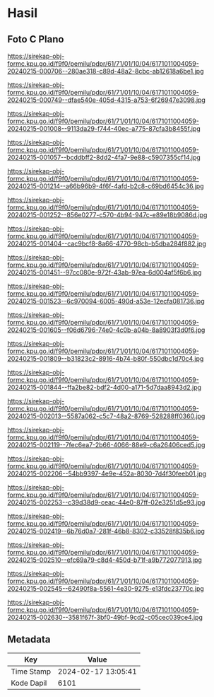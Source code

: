 # Hasil

## Foto C Plano

https://sirekap-obj-formc.kpu.go.id/f9f0/pemilu/pdpr/61/71/01/10/04/6171011004059-20240215-000706--280ae318-c89d-48a2-8cbc-ab12618a6be1.jpg

https://sirekap-obj-formc.kpu.go.id/f9f0/pemilu/pdpr/61/71/01/10/04/6171011004059-20240215-000749--dfae540e-405d-4315-a753-6f26947e3098.jpg

https://sirekap-obj-formc.kpu.go.id/f9f0/pemilu/pdpr/61/71/01/10/04/6171011004059-20240215-001008--9113da29-f744-40ec-a775-87cfa3b8455f.jpg

https://sirekap-obj-formc.kpu.go.id/f9f0/pemilu/pdpr/61/71/01/10/04/6171011004059-20240215-001057--bcddbff2-8dd2-4fa7-9e88-c5907355cf14.jpg

https://sirekap-obj-formc.kpu.go.id/f9f0/pemilu/pdpr/61/71/01/10/04/6171011004059-20240215-001214--a66b96b9-4f6f-4afd-b2c8-c69bd6454c36.jpg

https://sirekap-obj-formc.kpu.go.id/f9f0/pemilu/pdpr/61/71/01/10/04/6171011004059-20240215-001252--856e0277-c570-4b94-947c-e89e18b9086d.jpg

https://sirekap-obj-formc.kpu.go.id/f9f0/pemilu/pdpr/61/71/01/10/04/6171011004059-20240215-001404--cac9bcf8-8a66-4770-98cb-b5dba284f882.jpg

https://sirekap-obj-formc.kpu.go.id/f9f0/pemilu/pdpr/61/71/01/10/04/6171011004059-20240215-001451--97cc080e-972f-43ab-97ea-6d004af5f6b6.jpg

https://sirekap-obj-formc.kpu.go.id/f9f0/pemilu/pdpr/61/71/01/10/04/6171011004059-20240215-001523--6c970094-6005-490d-a53e-12ecfa081736.jpg

https://sirekap-obj-formc.kpu.go.id/f9f0/pemilu/pdpr/61/71/01/10/04/6171011004059-20240215-001605--f06d6796-74e0-4c0b-a04b-8a8903f3d0f6.jpg

https://sirekap-obj-formc.kpu.go.id/f9f0/pemilu/pdpr/61/71/01/10/04/6171011004059-20240215-001809--b31823c2-8916-4b74-b80f-550dbc1d70c4.jpg

https://sirekap-obj-formc.kpu.go.id/f9f0/pemilu/pdpr/61/71/01/10/04/6171011004059-20240215-001844--ffa2be82-bdf2-4d00-a171-5d7daa8943d2.jpg

https://sirekap-obj-formc.kpu.go.id/f9f0/pemilu/pdpr/61/71/01/10/04/6171011004059-20240215-002013--5587a062-c5c7-48a2-8769-528288ff0360.jpg

https://sirekap-obj-formc.kpu.go.id/f9f0/pemilu/pdpr/61/71/01/10/04/6171011004059-20240215-002119--7fec6ea7-2b66-4066-88e9-c6a26406ced5.jpg

https://sirekap-obj-formc.kpu.go.id/f9f0/pemilu/pdpr/61/71/01/10/04/6171011004059-20240215-002206--54bb9397-4e9e-452a-8030-7d4f30feeb01.jpg

https://sirekap-obj-formc.kpu.go.id/f9f0/pemilu/pdpr/61/71/01/10/04/6171011004059-20240215-002253--c39d38d9-ceac-44e0-87ff-02e3251d5e93.jpg

https://sirekap-obj-formc.kpu.go.id/f9f0/pemilu/pdpr/61/71/01/10/04/6171011004059-20240215-002419--6b76d0a7-281f-46b8-8302-c33528f835b6.jpg

https://sirekap-obj-formc.kpu.go.id/f9f0/pemilu/pdpr/61/71/01/10/04/6171011004059-20240215-002510--efc69a79-c8d4-450d-b71f-a9b772077913.jpg

https://sirekap-obj-formc.kpu.go.id/f9f0/pemilu/pdpr/61/71/01/10/04/6171011004059-20240215-002545--62490f8a-5561-4e30-9275-e13fdc23770c.jpg

https://sirekap-obj-formc.kpu.go.id/f9f0/pemilu/pdpr/61/71/01/10/04/6171011004059-20240215-002630--3581f67f-3bf0-49bf-9cd2-c05cec039ce4.jpg


## Metadata

| Key        | Value               |
| ---------- | ------------------- |
| Time Stamp | 2024-02-17 13:05:41 |
| Kode Dapil | 6101                |



